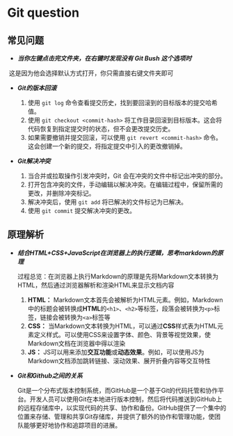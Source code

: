 # Git question

## 常见问题

+ ***当你左键点击完文件夹，在右键时发现没有 Git Bush 这个选项时***

​		这是因为他会选择默认方式打开，你只需直接右键文件夹即可

+ ***Git的版本回滚***
  
  1. 使用 `git log` 命令查看提交历史，找到要回滚到的目标版本的提交哈希值。
  2. 使用 `git checkout <commit-hash>` 将工作目录回滚到目标版本。这会将代码恢复到指定提交时的状态，但不会更改提交历史。
  3. 如果需要撤销并提交回滚，可以使用 `git revert <commit-hash>` 命令。这会创建一个新的提交，将指定提交中引入的更改撤销掉。
  
+ ***Git解决冲突***

  1. 当合并或拉取操作引发冲突时，Git 会在冲突的文件中标记出冲突的部分。
  2. 打开包含冲突的文件，手动编辑以解决冲突。在编辑过程中，保留所需的更改，并删除冲突标记。
  3. 解决冲突后，使用 `git add` 将已解决的文件标记为已解决。
  4. 使用 `git commit` 提交解决冲突的更改。

  

## 原理解析

+ ***结合HTML+CSS+JavaScript在浏览器上的执行逻辑，思考markdown的原理***

  过程总览：在浏览器上执行Markdown的原理是先将Markdown文本转换为HTML，然后通过浏览器解析和渲染HTML来显示文档内容

  1. **HTML：** Markdown文本首先会被解析为HTML元素。例如，Markdown中的标题会被转换成**HTML**的`<h1>`、`<h2>`等标签，段落会被转换为`<p>`标签，链接会被转换为`<a>`标签等
  2. **CSS：** 当Markdown文本转换为HTML，可以通过**CSS**样式表为HTML元素定义样式。可以使用CSS来设置字体、颜色、背景等视觉效果，使Markdown文档在浏览器中得以渲染
  3. **JS：** JS可以用来添加**交互功能**或**动态效果**。例如，可以使用JS为Markdown文档添加跳转链接、滚动效果、展开折叠内容等交互特性

+ ***Git和Github之间的关系***

  Git是一个分布式版本控制系统，而GitHub是一个基于Git的代码托管和协作平台。开发人员可以使用Git在本地进行版本控制，然后将代码推送到GitHub上的远程存储库中，以实现代码的共享、协作和备份。GitHub提供了一个集中的位置来存储、管理和共享Git存储库，并提供了额外的协作和管理功能，使团队能够更好地协作和追踪项目的进展。





